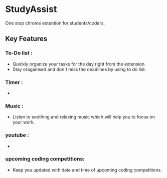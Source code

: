 # StudyAssist

One stop chrome extention for students/coders.

## Key Features
### To-Do list : 
- Quickly organize your tasks for the day right from the extension. 
- Stay oraganised and don't miss the deadlines by using to do list.
### Timer :
- 
### Music :
- Listen to soothing and relaxing music which will help you to focus on your work.
### youtube :
-
### upcoming coding competitions: 
- Keep you updated with date and time of upcoming coding competitions.
